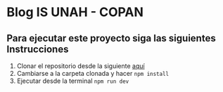 # Blog IS UNAH - COPAN
## Para ejecutar este proyecto siga las siguientes Instrucciones

1. Clonar el repositorio desde la siguiente [aquí](https://github.com/vitejs/vite-plugin-react-swc)
2. Cambiarse a la carpeta clonada y hacer `npm install`
3. Ejecutar desde la terminal `npm run dev`
